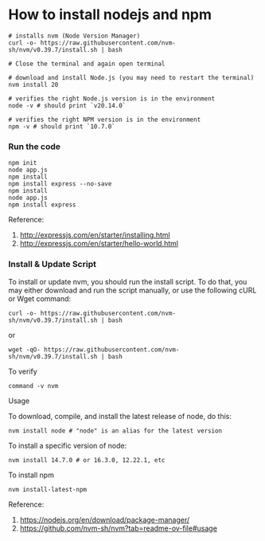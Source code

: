 # How to install nodejs and npm
```
# installs nvm (Node Version Manager)
curl -o- https://raw.githubusercontent.com/nvm-sh/nvm/v0.39.7/install.sh | bash

# Close the terminal and again open terminal

# download and install Node.js (you may need to restart the terminal)
nvm install 20

# verifies the right Node.js version is in the environment
node -v # should print `v20.14.0`

# verifies the right NPM version is in the environment
npm -v # should print `10.7.0`
```
### Run the code
```
npm init
node app.js
npm install
npm install express --no-save
npm install
node app.js
npm install express
```
Reference:
1. <http://expressjs.com/en/starter/installing.html>
2. <http://expressjs.com/en/starter/hello-world.html>


### Install & Update Script

To install or update nvm, you should run the install script. To do that, you may either download and run the script manually, or use the following cURL or Wget command:
```
curl -o- https://raw.githubusercontent.com/nvm-sh/nvm/v0.39.7/install.sh | bash
```
or
```
wget -qO- https://raw.githubusercontent.com/nvm-sh/nvm/v0.39.7/install.sh | bash
```
To verify
```
command -v nvm
```





Usage

To download, compile, and install the latest release of node, do this:
```
nvm install node # "node" is an alias for the latest version
```
To install a specific version of node:
```
nvm install 14.7.0 # or 16.3.0, 12.22.1, etc
```
To install npm
```
nvm install-latest-npm
```
Reference:
1. <https://nodejs.org/en/download/package-manager/>
2. <https://github.com/nvm-sh/nvm?tab=readme-ov-file#usage>

